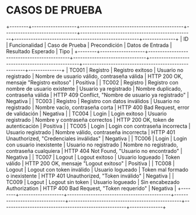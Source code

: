 # CASOS DE PRUEBA

+--------+-------------------+--------------------------------------------+-------------------------------+------------------------------------------------+-----------------------------------------------------+--------------+
|  ID    | Funcionalidad     | Caso de Prueba                             | Precondición                  | Datos de Entrada                                | Resultado Esperado                                  | Tipo         |
+--------+-------------------+--------------------------------------------+-------------------------------+------------------------------------------------+-----------------------------------------------------+--------------+
| TC001  | Registro           | Registro exitoso                           | Usuario no registrado         | Nombre de usuario válido, contraseña válida     | HTTP 200 OK, mensaje "Registro exitoso"             | Positiva     |
| TC002  | Registro           | Registro con nombre de usuario existente  | Usuario ya registrado         | Nombre duplicado, contraseña válida             | HTTP 409 Conflict, "Nombre de usuario ya registrado" | Negativa     |
| TC003  | Registro           | Registro con datos inválidos              | Usuario no registrado         | Nombre vacío, contraseña corta                  | HTTP 400 Bad Request, error de validación           | Negativa     |
| TC004  | Login              | Login exitoso                              | Usuario registrado            | Nombre y contraseña correctos                   | HTTP 200 OK, token de autenticación                 | Positiva     |
| TC005  | Login              | Login con contraseña incorrecta           | Usuario registrado            | Nombre válido, contraseña incorrecta            | HTTP 401 Unauthorized, "Credenciales inválidas"     | Negativa     |
| TC006  | Login              | Login con usuario inexistente             | Usuario no registrado         | Nombre no registrado, contraseña cualquiera     | HTTP 404 Not Found, "Usuario no encontrado"         | Negativa     |
| TC007  | Logout             | Logout exitoso                             | Usuario logueado              | Token válido                                    | HTTP 200 OK, mensaje "Logout exitoso"               | Positiva     |
| TC008  | Logout             | Logout con token inválido                 | Usuario logueado              | Token mal formado o inexistente                 | HTTP 401 Unauthorized, "Token inválido"             | Negativa     |
| TC009  | Logout             | Logout sin token                          | Usuario logueado              | Sin encabezado Authorization                    | HTTP 400 Bad Request, "Token requerido"             | Negativa     |
+--------+-------------------+--------------------------------------------+-------------------------------+------------------------------------------------+-----------------------------------------------------+--------------+

